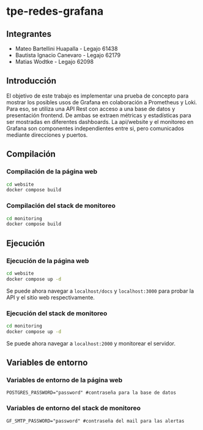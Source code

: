 # tpe-redes-grafana
## Integrantes
- Mateo Bartellini Huapalla - Legajo 61438
- Bautista Ignacio Canevaro - Legajo 62179
- Matias Wodtke - Legajo 62098


## Introducción
El objetivo de este trabajo es implementar una prueba de concepto para mostrar los posibles usos de Grafana en colaboración a Prometheus y Loki. Para eso, se utiliza una API Rest con acceso a una base de datos y presentación frontend. De ambas se extraen métricas y estadísticas para ser mostradas en diferentes dashboards. La api/website y el monitoreo en Grafana son componentes independientes entre si, pero comunicados mediante direcciones y puertos.

## Compilación
### Compilación de la página web
```sh
cd website
docker compose build
```

### Compilación del stack de monitoreo
```sh
cd monitoring
docker compose build
```

## Ejecución
### Ejecución de la página web
```sh
cd website
docker compose up -d
```

Se puede ahora navegar a `localhost/docs` y `localhost:3000` para probar la API y el sitio web respectivamente.

### Ejecución del stack de monitoreo
```sh
cd monitoring
docker compose up -d
```
Se puede ahora navegar a `localhost:2000` y monitorear el servidor.


## Variables de entorno
### Variables de entorno de la página web
```
POSTGRES_PASSWORD="password" #contraseña para la base de datos
```


### Variables de entorno del stack de monitoreo
```
GF_SMTP_PASSWORD="password" #contraseña del mail para las alertas
```
